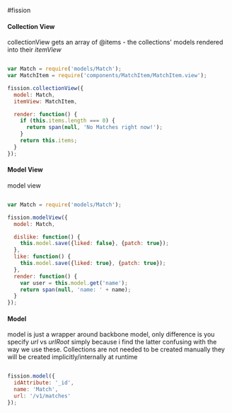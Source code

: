 #fission


#### Collection View 
collectionView gets an array of @items - the collections' models rendered into their *itemView*

```js

var Match = require('models/Match');
var MatchItem = require('components/MatchItem/MatchItem.view');

fission.collectionView({
  model: Match,
  itemView: MatchItem,

  render: function() {
    if (this.items.length === 0) {
      return span(null, 'No Matches right now!');
    }
    return this.items;
  }
});

```     
     
#### Model View

model view

```js

var Match = require('models/Match');

fission.modelView({
  model: Match,

  dislike: function() {
    this.model.save({liked: false}, {patch: true});
  },
  like: function() {
    this.model.save({liked: true}, {patch: true});
  },
  render: function() {
    var user = this.model.get('name');
    return span(null, 'name: ' + name);
  }
});

```

#### Model 

model is just a wrapper around backbone model, only difference is you specify *url* vs *urlRoot* simply because i find the latter confusing with the way we use these.  Collections are not needed to be created manually they will be created implicitly/internally at runtime

```js

fission.model({
  idAttribute: '_id',
  name: 'Match',
  url: '/v1/matches'
});


```
